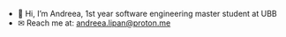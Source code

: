 - 👋 Hi, I’m Andreea, 1st year software engineering master student at UBB
- ✉ Reach me at: andreea.lipan@proton.me